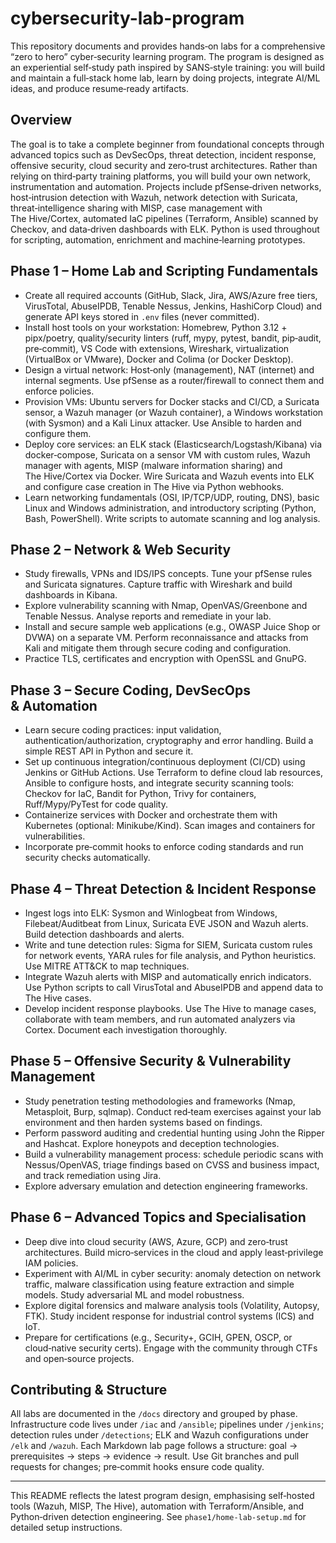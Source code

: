 # cybersecurity-lab-program

This repository documents and provides hands‑on labs for a comprehensive “zero to hero” cyber‑security learning program.  The program is designed as an experiential self‑study path inspired by SANS‑style training: you will build and maintain a full‑stack home lab, learn by doing projects, integrate AI/ML ideas, and produce resume‑ready artifacts.

## Overview

The goal is to take a complete beginner from foundational concepts through advanced topics such as DevSecOps, threat detection, incident response, offensive security, cloud security and zero‑trust architectures.  Rather than relying on third‑party training platforms, you will build your own network, instrumentation and automation.  Projects include pfSense‑driven networks, host‑intrusion detection with Wazuh, network detection with Suricata, threat‑intelligence sharing with MISP, case management with The Hive/Cortex, automated IaC pipelines (Terraform, Ansible) scanned by Checkov, and data‑driven dashboards with ELK.  Python is used throughout for scripting, automation, enrichment and machine‑learning prototypes.

## Phase 1 – Home Lab and Scripting Fundamentals

* Create all required accounts (GitHub, Slack, Jira, AWS/Azure free tiers, VirusTotal, AbuseIPDB, Tenable Nessus, Jenkins, HashiCorp Cloud) and generate API keys stored in `.env` files (never committed).
* Install host tools on your workstation: Homebrew, Python 3.12 + pipx/poetry, quality/security linters (ruff, mypy, pytest, bandit, pip‑audit, pre‑commit), VS Code with extensions, Wireshark, virtualization (VirtualBox or VMware), Docker and Colima (or Docker Desktop).
* Design a virtual network: Host‑only (management), NAT (internet) and internal segments.  Use pfSense as a router/firewall to connect them and enforce policies.
* Provision VMs: Ubuntu servers for Docker stacks and CI/CD, a Suricata sensor, a Wazuh manager (or Wazuh container), a Windows workstation (with Sysmon) and a Kali Linux attacker.  Use Ansible to harden and configure them.
* Deploy core services: an ELK stack (Elasticsearch/Logstash/Kibana) via docker‑compose, Suricata on a sensor VM with custom rules, Wazuh manager with agents, MISP (malware information sharing) and The Hive/Cortex via Docker.  Wire Suricata and Wazuh events into ELK and configure case creation in The Hive via Python webhooks.
* Learn networking fundamentals (OSI, IP/TCP/UDP, routing, DNS), basic Linux and Windows administration, and introductory scripting (Python, Bash, PowerShell).  Write scripts to automate scanning and log analysis.

## Phase 2 – Network & Web Security

* Study firewalls, VPNs and IDS/IPS concepts.  Tune your pfSense rules and Suricata signatures.  Capture traffic with Wireshark and build dashboards in Kibana.
* Explore vulnerability scanning with Nmap, OpenVAS/Greenbone and Tenable Nessus.  Analyse reports and remediate in your lab.
* Install and secure sample web applications (e.g., OWASP Juice Shop or DVWA) on a separate VM.  Perform reconnaissance and attacks from Kali and mitigate them through secure coding and configuration.
* Practice TLS, certificates and encryption with OpenSSL and GnuPG.

## Phase 3 – Secure Coding, DevSecOps & Automation

* Learn secure coding practices: input validation, authentication/authorization, cryptography and error handling.  Build a simple REST API in Python and secure it.
* Set up continuous integration/continuous deployment (CI/CD) using Jenkins or GitHub Actions.  Use Terraform to define cloud lab resources, Ansible to configure hosts, and integrate security scanning tools: Checkov for IaC, Bandit for Python, Trivy for containers, Ruff/Mypy/PyTest for code quality.
* Containerize services with Docker and orchestrate them with Kubernetes (optional: Minikube/Kind).  Scan images and containers for vulnerabilities.
* Incorporate pre‑commit hooks to enforce coding standards and run security checks automatically.

## Phase 4 – Threat Detection & Incident Response

* Ingest logs into ELK: Sysmon and Winlogbeat from Windows, Filebeat/Auditbeat from Linux, Suricata EVE JSON and Wazuh alerts.  Build detection dashboards and alerts.
* Write and tune detection rules: Sigma for SIEM, Suricata custom rules for network events, YARA rules for file analysis, and Python heuristics.  Use MITRE ATT&CK to map techniques.
* Integrate Wazuh alerts with MISP and automatically enrich indicators.  Use Python scripts to call VirusTotal and AbuseIPDB and append data to The Hive cases.
* Develop incident response playbooks.  Use The Hive to manage cases, collaborate with team members, and run automated analyzers via Cortex.  Document each investigation thoroughly.

## Phase 5 – Offensive Security & Vulnerability Management

* Study penetration testing methodologies and frameworks (Nmap, Metasploit, Burp, sqlmap).  Conduct red‑team exercises against your lab environment and then harden systems based on findings.
* Perform password auditing and credential hunting using John the Ripper and Hashcat.  Explore honeypots and deception technologies.
* Build a vulnerability management process: schedule periodic scans with Nessus/OpenVAS, triage findings based on CVSS and business impact, and track remediation using Jira.
* Explore adversary emulation and detection engineering frameworks.

## Phase 6 – Advanced Topics and Specialisation

* Deep dive into cloud security (AWS, Azure, GCP) and zero‑trust architectures.  Build micro‑services in the cloud and apply least‑privilege IAM policies.
* Experiment with AI/ML in cyber security: anomaly detection on network traffic, malware classification using feature extraction and simple models.  Study adversarial ML and model robustness.
* Explore digital forensics and malware analysis tools (Volatility, Autopsy, FTK).  Study incident response for industrial control systems (ICS) and IoT.
* Prepare for certifications (e.g., Security+, GCIH, GPEN, OSCP, or cloud‑native security certs).  Engage with the community through CTFs and open‑source projects.

## Contributing & Structure

All labs are documented in the `/docs` directory and grouped by phase.  Infrastructure code lives under `/iac` and `/ansible`; pipelines under `/jenkins`; detection rules under `/detections`; ELK and Wazuh configurations under `/elk` and `/wazuh`.  Each Markdown lab page follows a structure: goal → prerequisites → steps → evidence → result.  Use Git branches and pull requests for changes; pre‑commit hooks ensure code quality.

---

This README reflects the latest program design, emphasising self‑hosted tools (Wazuh, MISP, The Hive), automation with Terraform/Ansible, and Python‑driven detection engineering.  See `phase1/home‑lab‑setup.md` for detailed setup instructions.

